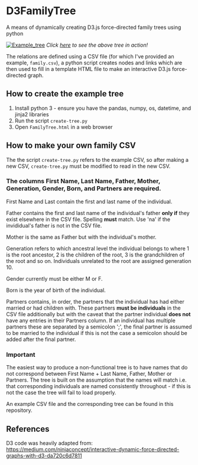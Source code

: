 # D3FamilyTree
A means of dynamically creating D3.js force-directed family trees using python

[![Example_tree](https://user-images.githubusercontent.com/25749859/74199799-1f5bc980-4c5d-11ea-8c0f-73d6bd511d9e.png)](https://tobi1kenobi.github.io/D3FamilyTree/)
*Click [here](https://tobi1kenobi.github.io/D3FamilyTree/) to see the above tree in action!*

The relations are defined using a CSV file (for which I've provided an example, `family.csv`), a python script creates nodes and links which are then used to fill in a template HTML file to make an interactive D3.js force-directed graph.


## How to create the example tree

1. Install python 3 - ensure you have the pandas, numpy, os, datetime, and jinja2 libraries
1. Run the script `create-tree.py`  
2. Open `FamilyTree.html` in a web browser

## How to make your own family CSV

The the script `create-tree.py` refers to the example CSV, so after making a new CSV, `create-tree.py` must be modified to read in the new CSV.

### The columns First Name, Last Name, Father, Mother, Generation, Gender, Born, and Partners are required.

First Name and Last contain the first and last name of the individual. 

Father contains the first and last name of the individual's father **only if** they exist elsewhere in the CSV file. Spelling **must** match. Use 'na' if the invididual's father is not in the CSV file.

Mother is the same as Father but with the individual's mother.

Generation refers to which ancestral level the individual belongs to where 1 is the root ancestor, 2 is the children of the root, 3 is the grandchildren of the root and so on. Individuals unrelated to the root are assigned generation 10.

Gender currently must be either M or F.

Born is the year of birth of the individual.

Partners contains, in order, the partners that the individual has had either married or had children with. These partners **must be individuals** in the CSV file additionally but with the caveat that the partner individual **does not** have any entries in their Partners column. If an individual has multiple partners these are separated by a semicolon ';', the final partner is assumed to be married to the individual if this is not the case a semicolon should be added after the final partner.

### Important

The easiest way to produce a non-functional tree is to have names that do not correspond between First Name + Last Name, Father, Mother or Partners. The tree is built on the assumption that the names will match i.e. that corresponding individuals are named consistently throughout - if this is not the case the tree will fail to load properly.

An example CSV file and the corresponding tree can be found in this repository.

## References
D3 code was heavily adapted from: https://medium.com/ninjaconcept/interactive-dynamic-force-directed-graphs-with-d3-da720c6d7811
